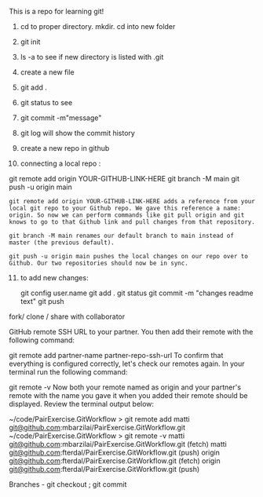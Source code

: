 This is a repo for learning git! 


1. cd to proper directory. mkdir. cd into new folder 
2. git init 
3. ls -a to see if new directory is listed with .git 

4. create a new file 
5. git add . 
6. git status to see 
7. git commit -m"message"
8. git log will show the commit history 

9. create a new repo in github 


10. connecting a local repo : 

git remote add origin YOUR-GITHUB-LINK-HERE
git branch -M main
git push -u origin main

    git remote add origin YOUR-GITHUB-LINK-HERE adds a reference from your local git repo to your Github repo. We gave this reference a name: origin. So now we can perform commands like git pull origin and git knows to go to that Github link and pull changes from that repository.

    git branch -M main renames our default branch to main instead of master (the previous default).

    git push -u origin main pushes the local changes on our repo over to Github. Our two repositories should now be in sync.


11. to add new changes: 

    git config user.name 
    git add .
    git status
    git commit -m "changes readme text"
    git push






fork/ clone / share with collaborator 

GitHub remote SSH URL to your partner. You then add their remote with the following command:

git remote add partner-name partner-repo-ssh-url
To confirm that everything is configured correctly, let's check our remotes again.
In your terminal run the following command:

git remote -v 
Now both your remote named as origin and your partner's remote with the name you gave it when you added their remote should be displayed.
Review the terminal output below:

~/code/PairExercise.GitWorkflow > git remote add matti git@github.com:mbarzilai/PairExercise.GitWorkflow.git ~/code/PairExercise.GitWorkflow > git remote -v matti git@github.com:mbarzilai/PairExercise.GitWorkflow.git (fetch) matti git@github.com:fterdal/PairExercise.GitWorkflow.git (push) origin git@github.com:fterdal/PairExercise.GitWorkflow.git (fetch) origin git@github.com:fterdal/PairExercise.GitWorkflow.git (push)




Branches - 
git checkout <name>; git commit 